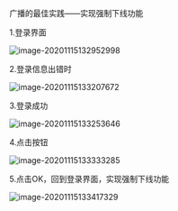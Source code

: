 广播的最佳实践——实现强制下线功能

1.登录界面

![image-20201115132952998](imageLab_5/image-20201115132952998.png)

2.登录信息出错时

![image-20201115133207672](imageLab_5/image-20201115133207672.png)

3.登录成功

![image-20201115133253646](imageLab_5/image-20201115133253646.png)

4.点击按钮

![image-20201115133333285](imageLab_5/image-20201115133333285.png)

5.点击OK，回到登录界面，实现强制下线功能

![image-20201115133417329](imageLab_5/image-20201115133417329.png)